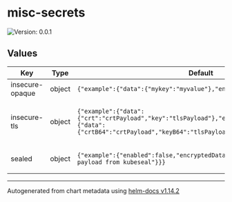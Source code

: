 # misc-secrets

![Version: 0.0.1](https://img.shields.io/badge/Version-0.0.1-informational?style=flat-square)

## Values

| Key | Type | Default | Description |
|-----|------|---------|-------------|
| insecure-opaque | object | `{"example":{"data":{"mykey":"myvalue"},"enabled":false}}` | Insecure and generic secret |
| insecure-tls | object | `{"example":{"data":{"crt":"crtPayload","key":"tlsPayload"},"enabled":false},"exampleB64":{"data":{"crtB64":"crtPayload","keyB64":"tlsPayload"},"enabled":false}}` | Insecure and generic TLS secret, will generate if undefined |
| sealed | object | `{"example":{"enabled":false,"encryptedData":{"mykey":"encrypted payload from kubeseal"}}}` | Create Bitnami's SealedSecrets |

----------------------------------------------
Autogenerated from chart metadata using [helm-docs v1.14.2](https://github.com/norwoodj/helm-docs/releases/v1.14.2)
